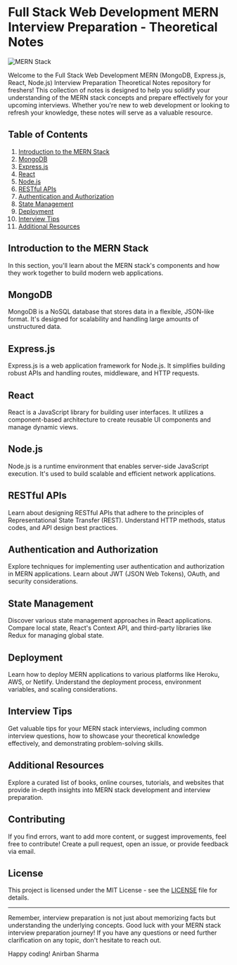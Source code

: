 # Full Stack Web Development MERN Interview Preparation - Theoretical Notes

![MERN Stack](https://www.notion.so/image/https%3A%2F%2Fbinaryinformatics.com%2Fwp-content%2Fuploads%2F2022%2F09%2FMERN-Stack-Development-and-Consulting-Services.jpg?id=c1fdfe23-3928-46af-b7ee-8307ff1a762b&table=collection&spaceId=86eb8a4e-fa71-4a98-8d4a-262348b044a3&width=2000&userId=d5f70d23-6b0a-4aeb-a5fa-325504e6d396&cache=v2)

Welcome to the Full Stack Web Development MERN (MongoDB, Express.js, React, Node.js) Interview Preparation Theoretical Notes repository for freshers! This collection of notes is designed to help you solidify your understanding of the MERN stack concepts and prepare effectively for your upcoming interviews. Whether you're new to web development or looking to refresh your knowledge, these notes will serve as a valuable resource.

## Table of Contents

1. [Introduction to the MERN Stack](#introduction-to-the-mern-stack)
2. [MongoDB](#mongodb)
3. [Express.js](#expressjs)
4. [React](#react)
5. [Node.js](#nodejs)
6. [RESTful APIs](#restful-apis)
7. [Authentication and Authorization](#authentication-and-authorization)
8. [State Management](#state-management)
9. [Deployment](#deployment)
10. [Interview Tips](#interview-tips)
11. [Additional Resources](#additional-resources)

## Introduction to the MERN Stack

In this section, you'll learn about the MERN stack's components and how they work together to build modern web applications.

## MongoDB

MongoDB is a NoSQL database that stores data in a flexible, JSON-like format. It's designed for scalability and handling large amounts of unstructured data.

## Express.js

Express.js is a web application framework for Node.js. It simplifies building robust APIs and handling routes, middleware, and HTTP requests.

## React

React is a JavaScript library for building user interfaces. It utilizes a component-based architecture to create reusable UI components and manage dynamic views.

## Node.js

Node.js is a runtime environment that enables server-side JavaScript execution. It's used to build scalable and efficient network applications.

## RESTful APIs

Learn about designing RESTful APIs that adhere to the principles of Representational State Transfer (REST). Understand HTTP methods, status codes, and API design best practices.

## Authentication and Authorization

Explore techniques for implementing user authentication and authorization in MERN applications. Learn about JWT (JSON Web Tokens), OAuth, and security considerations.

## State Management

Discover various state management approaches in React applications. Compare local state, React's Context API, and third-party libraries like Redux for managing global state.

## Deployment

Learn how to deploy MERN applications to various platforms like Heroku, AWS, or Netlify. Understand the deployment process, environment variables, and scaling considerations.

## Interview Tips

Get valuable tips for your MERN stack interviews, including common interview questions, how to showcase your theoretical knowledge effectively, and demonstrating problem-solving skills.

## Additional Resources

Explore a curated list of books, online courses, tutorials, and websites that provide in-depth insights into MERN stack development and interview preparation.

## Contributing

If you find errors, want to add more content, or suggest improvements, feel free to contribute! Create a pull request, open an issue, or provide feedback via email.

## License

This project is licensed under the MIT License - see the [LICENSE](LICENSE) file for details.

---

Remember, interview preparation is not just about memorizing facts but understanding the underlying concepts. Good luck with your MERN stack interview preparation journey! If you have any questions or need further clarification on any topic, don't hesitate to reach out.

Happy coding!
Anirban Sharma


